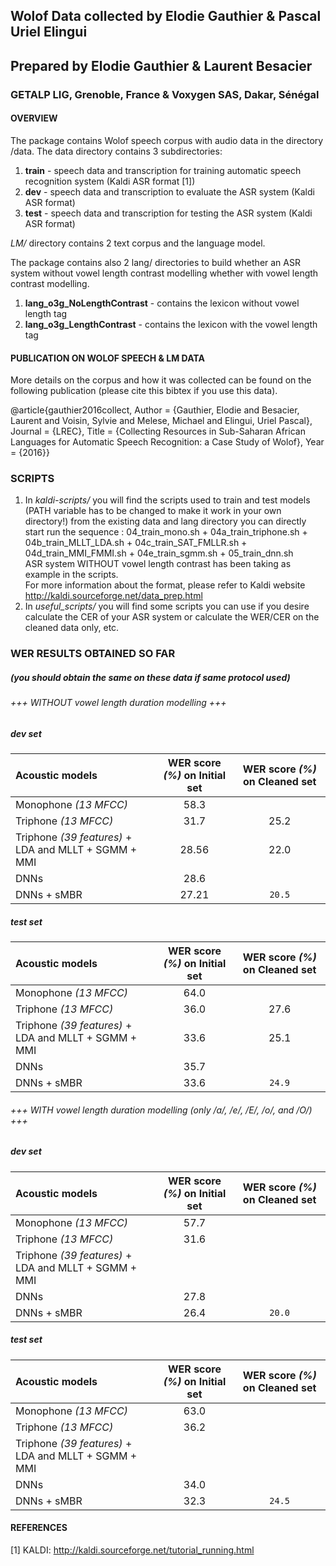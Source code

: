 ## Wolof Data collected by Elodie Gauthier & Pascal Uriel Elingui 
## Prepared by Elodie Gauthier & Laurent Besacier
### GETALP LIG, Grenoble, France & Voxygen SAS, Dakar, Sénégal     

#### OVERVIEW
The package contains Wolof speech corpus with audio data in the directory /data. The data directory contains 3 subdirectories:    
1. **train** - speech data and transcription for training automatic speech recognition system (Kaldi ASR format [1])    
2. **dev** - speech data and transcription to evaluate the ASR system (Kaldi ASR format)    
3. **test** - speech data and transcription for testing the ASR system (Kaldi ASR format)    

*LM/* directory contains 2 text corpus and the language model.

The package contains also 2 lang/ directories to build whether an ASR system without vowel length contrast modelling whether with vowel length contrast modelling.    
1. **lang_o3g_NoLengthContrast** - contains the lexicon without vowel length tag    
2. **lang_o3g_LengthContrast**  - contains the lexicon with the vowel length tag

#### PUBLICATION ON WOLOF SPEECH & LM DATA
More details on the corpus and how it was collected can be found on the following publication (please cite this bibtex if you use this data).    

  @article{gauthier2016collect,
	Author = {Gauthier, Elodie and Besacier, Laurent and Voisin, Sylvie and Melese, Michael and Elingui, Uriel Pascal},
	Journal = {LREC},
	Title = {Collecting Resources in Sub-Saharan African Languages for Automatic Speech Recognition: a Case Study of Wolof},
	Year = {2016}}


### SCRIPTS
1. In *kaldi-scripts/* you will find the scripts used to train and test models
(PATH variable has to be changed to make it work in your own directory!)
from the existing data and lang directory you can directly start run the sequence : 04\_train\_mono.sh + 04a\_train\_triphone.sh + 04b\_train\_MLLT\_LDA.sh + 04c\_train\_SAT\_FMLLR.sh + 04d\_train\_MMI\_FMMI.sh + 04e\_train_sgmm.sh + 05\_train\_dnn.sh    
ASR system WITHOUT vowel length contrast has been taking as example in the scripts.    
For more information about the format, please refer to Kaldi website http://kaldi.sourceforge.net/data_prep.html    
2. In *useful_scripts/* you will find some scripts you can use if you desire calculate the CER of your ASR system or calculate the WER/CER on the cleaned data only, etc.    

### WER RESULTS OBTAINED SO FAR 
##### (you should obtain the same on these data if same protocol used)

###### +++ WITHOUT vowel length duration modelling +++

##### dev set
Acoustic models        | WER score *(%)* on **Initial** set  | WER score *(%)* on **Cleaned** set      |
:--------------------- |:-----------------------------------:| :--------------------------------------:|
Monophone *(13 MFCC)*  |                58.3                 |                                         |
Triphone *(13 MFCC)*   |                31.7                 |                 25.2                    |
Triphone *(39 features)* + LDA and MLLT + SGMM + MMI |     28.56      |        22.0                    |
DNNs                   |                28.6                 |                                         |
DNNs + sMBR            |                27.21                |                `20.5`                   |

##### test set
Acoustic models        | WER score *(%)* on **Initial** set  | WER score *(%)* on **Cleaned** set       |
:--------------------- |:-----------------------------------:| :---------------------------------------:|
Monophone *(13 MFCC)*  |                64.0                 |                                          |
Triphone *(13 MFCC)*   |                36.0                 |                 27.6                     |
Triphone *(39 features)* + LDA and MLLT + SGMM + MMI  |     33.6      |        25.1                     |
DNNs                   |                35.7                 |                                          |
DNNs + sMBR            |                33.6                 |                 `24.9`                   |

###### +++ WITH vowel length duration modelling (only /a/, /e/, /E/, /o/, and /O/) +++

##### dev set
Acoustic models        | WER score *(%)* on **Initial** set  | WER score *(%)* on **Cleaned** set       |
:--------------------- |:-----------------------------------:| :---------------------------------------:|
Monophone *(13 MFCC)*  |                57.7                 |                                          |
Triphone *(13 MFCC)*   |                31.6                 |                                          |
Triphone *(39 features)* + LDA and MLLT + SGMM + MMI  |                      |                          |
DNNs                   |                27.8                 |                                          |
DNNs + sMBR            |                26.4                 |                 `20.0`                   |

##### test set
Acoustic models        | WER score *(%)* on **Initial** set  | WER score *(%)* on **Cleaned** set       |
:--------------------- |:-----------------------------------:| :---------------------------------------:|
Monophone *(13 MFCC)*  |                63.0                 |                                          |
Triphone *(13 MFCC)*   |                36.2                 |                                          |
Triphone *(39 features)* + LDA and MLLT + SGMM + MMI  |                      |                          |
DNNs                   |                34.0                 |                                          |
DNNs + sMBR            |                32.3                 |                 `24.5`                   |


#### REFERENCES
[1] KALDI: http://kaldi.sourceforge.net/tutorial_running.html
